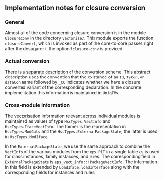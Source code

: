 ## Implementation notes for closure conversion


### General



Almost all of the code concerning closure conversion is in the module `ClosureConv` in the directory `vectorise/`.  This module exports the function `closureConvert`, which is invoked as part of the core-to-core passes right after the desugarer if the option `fclosure-conv` is provided.


### Actual conversion



There is a [separate description](data-parallel/closure-conversion/class-less) of the conversion scheme.  This abstract description uses the convention that the existance of an `Id`, `TyCon`, or `dataCon` name followed by `_CC` indicates whether we have a closure converted variant of the corresponding declaration.  In the concrete implementation this information is maintained in `UniqFM`s.


### Cross-module information



The vectorisation information relevant across individual modules is maintained as values of type `HscTypes.VectInfo` and `HscTypes.IfaceVectInfo`.  The former is the representation in `HscTypes.ModGuts` and the `HscTypes.ExternalPackageState`; the latter is used in `HscTypes.ModIface`.



In the `ExternalPackageState`, we use the same approach to combine the `VectInfo` of the various modules from the `eps_PIT` in a single table as is used for class instances, family instances, and rules.  The corresponding field in `ExternalPackageState` is `eps_vect_info::!PackageVectInfo`.  The information in this field is extended by `LoadIface.loadInterface` along with the corresponding fields for instances and rules.


